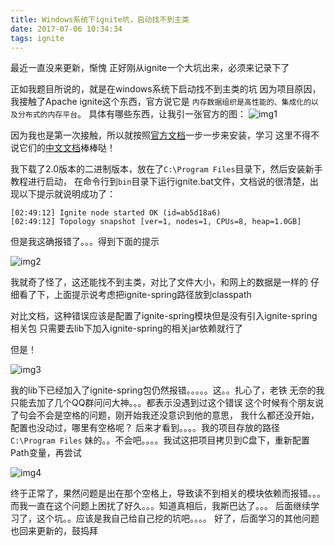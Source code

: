 ```yaml
---
title: Windows系统下ignite坑，启动找不到主类
date: 2017-07-06 10:34:34
tags: ignite
---
```

最近一直没来更新，惭愧
正好刚从ignite一个大坑出来，必须来记录下了

<!--more-->

正如我题目所说的，就是在windows系统下启动找不到主类的坑
因为项目原因，我接触了Apache ignite这个东西，官方说它是
`内存数据组织是高性能的、集成化的以及分布式的内存平台`。
具体有哪些东西，让我引一张官方的图：
![img1](https://files.readme.io/8fed3b7-apache-ignite.png)

因为我也是第一次接触，所以就按照[官方文档](https://ignite.apache.org/)一步一步来安装，学习
这里不得不说它们的[中文文档](https://www.zybuluo.com/liyuj/note/230739)棒棒哒！

我下载了2.0版本的二进制版本，放在了`C:\Program Files`目录下，然后安装新手教程进行启动，
在命令行到`bin`目录下运行ignite.bat文件，文档说的很清楚，出现以下提示就说明成功了：

	[02:49:12] Ignite node started OK (id=ab5d18a6)
	[02:49:12] Topology snapshot [ver=1, nodes=1, CPUs=8, heap=1.0GB]

但是我这确报错了。。。得到下面的提示

![img2](http://7xjijm.com1.z0.glb.clouddn.com/ignite07064.png)

我就奇了怪了，这还能找不到主类，对比了文件大小，和网上的数据是一样的
仔细看了下，上面提示说考虑把ignite-spring路径放到classpath

对比文档，这种错误应该是配置了ignite-spring模块但是没有引入ignite-spring相关包
只需要去lib下加入ignite-spring的相关jar依赖就行了

但是！

![img3](http://7xjijm.com1.z0.glb.clouddn.com/ignite07063.png)

我的lib下已经加入了ignite-spring包仍然报错。。。。。这。。扎心了，老铁
无奈的我只能去加了几个QQ群问问大神。。。都表示没遇到过这个错误
这个时候有个朋友说了句会不会是空格的问题，刚开始我还没意识到他的意思，
我什么都还没开始，配置也没动过，哪里有空格呢？
后来才看到。。。。我的项目存放的路径 `C:\Program Files` 
妹的。。不会吧。。。。我试这把项目拷贝到C盘下，重新配置Path变量，再尝试

![img4](http://7xjijm.com1.z0.glb.clouddn.com/ignite07065.png)

终于正常了，果然问题是出在那个空格上，导致读不到相关的模块依赖而报错。。。
而我一直在这个问题上困扰了好久。。。知道真相后，我斯巴达了。。。
后面继续学习了，这个坑。。应该是我自己给自己挖的坑吧。。。。
好了，后面学习的其他问题也回来更新的，鼓捣拜